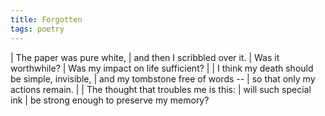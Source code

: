 ```yaml
---
title: Forgotten
tags: poetry
---
```


| The paper was pure white,
| and then I scribbled over it.
| Was it worthwhile?
| Was my impact on life sufficient?
|
| I think my death should be simple, invisible,
| and my tombstone free of words --
| so that only my actions remain.
|
| The thought that troubles me is this:
| will such special ink
| be strong enough to preserve my memory?
